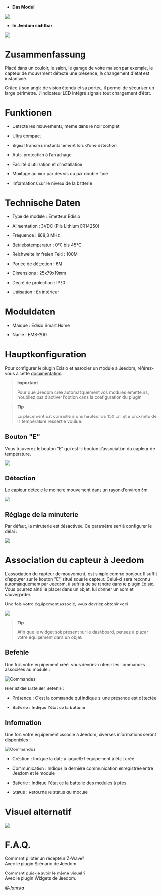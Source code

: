 -   **Das Modul**

![](../images/ems200/ems200.module.jpg)

-   **In Jeedom sichtbar**

![](../images/ems200/ems200.vue-defaut.jpg)

Zusammenfassung
===============

Placé dans un couloir, le salon, le garage de votre maison par exemple, le capteur de mouvement détecte une présence, le changement d'état est instantané.

Grâce à son angle de vision étendu et sa portée, il permet de sécuriser un large périmètre. L’indicateur LED intégré signale tout changement d'état.

Funktionen
==========

-   Détecte les mouvements, même dans le noir complet

-   Ultra compact

-   Signal transmis instantanément lors d’une détection

-   Auto-protection à l’arrachage

-   Facilité d’utilisation et d’installation

-   Montage au mur par des vis ou par double face

-   Informations sur le niveau de la batterie

Technische Daten
================

-   Type de module : Emetteur Edisio

-   Alimentation : 3VDC (Pile Lithium ER14250)

-   Fréquence : 868,3 MHz

-   Betriebstemperatur : 0°C bis 45°C

-   Reichweite im freien Feld : 100M

-   Portée de détection : 6M

-   Dimensions : 25x79x19mm

-   Degré de protection : IP20

-   Utilisation : En intérieur

Moduldaten
==========

-   Marque : Edisio Smart Home

-   Name : EMS-200

Hauptkonfiguration
==================

Pour configurer le plugin Edisio et associer un module à Jeedom, référez-vous à cette [documentation](https://www.jeedom.fr/doc/documentation/plugins/edisio/fr_FR/edisio.html).

> **Important**
>
> Pour que Jeedom crée automatiquement vos modules émetteurs, n’oubliez pas d’activer l’option dans la configuration du plugin.

> **Tip**
>
> Le placement est conseillé à une hauteur de 150 cm et à proximité de la température ressentie voulue.

Bouton "E"
----------

Vous trouverez le bouton "E" qui est le bouton d’association du capteur de température.

![](../images/ems200/ems200.bouton-e.jpg)

Détection
---------

Le capteur détecte le moindre mouvement dans un rayon d’environ 6m

![](../images/ems200/ems200.detection.jpg)

Réglage de la minuterie
-----------------------

Par défaut, la minuterie est désactivée. Ce paramètre sert à configurer le délai :

![](../images/ems200/ems200.minuterie.jpg)

Association du capteur à Jeedom
===============================

L’association du capteur de mouvement, est simple comme bonjour. Il suffit d’appuyer sur le bouton "E", situé sous le capteur. Celui-ci sera reconnu automatiquement par Jeedom. Il suffira de se rendre dans le plugin Edisio. Vous pourrez ainsi le placer dans un objet, lui donner un nom et sauvegarder.

Une fois votre équipement associé, vous devriez obtenir ceci :

![](../images/ems200/ems200.general.jpg)

> **Tip**
>
> Afin que le widget soit présent sur le dashboard, pensez à placer votre équipement dans un objet.

Befehle
-------

Une fois votre équipement créé, vous devriez obtenir les commandes associées au module :

![Commandes](../images/ems200/ems200.commande.jpg)

Hier ist die Liste der Befehle :

-   Présence : C’est la commande qui indique si une présence est détectée

-   Batterie : Indique l'état de la batterie

Information
-----------

Une fois votre équipement associé à Jeedom, diverses informations seront disponibles :

![Commandes](../images/ems200/ems200.informations.jpg)

-   Création : Indique la date à laquelle l'équipement à était créé

-   Communication : Indique la dernière communication enregistrée entre Jeedom et le module

-   Batterie : Indique l'état de la batterie des modules à piles

-   Status : Retourne le status du module

Visuel alternatif
=================

![](../images/ems200/ems200.vue-alternative.jpg)

F.A.Q.
======

Comment piloter un récepteur Z-Wave?  
Avec le plugin Scénario de Jeedom.

Comment puis-je avoir le même visuel ?  
Avec le plugin Widgets de Jeedom.

*@Jamsta*


